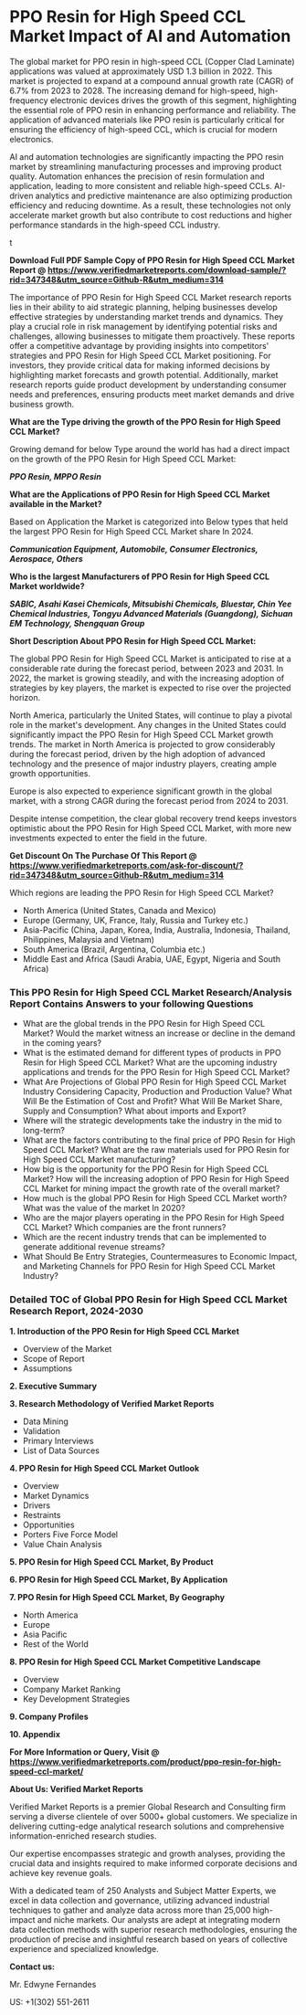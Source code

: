 <meta name="title" content="Global PPO Resin for High Speed CCL Market Impact of AI and Automation"><meta name="description" content="The global market for PPO resin in high-speed CCL (Copper Clad Laminate) applications was valued at approximately USD 1.3 billion in 2022. This market is projected to "><meta name="title" content="PPO Resin for High Speed CCL Market Size, Share, Scope, Trends, Growth, Opportunities, Analysis, Forecast"><h1>PPO Resin for High Speed CCL Market Impact of AI and Automation</h1><p>The global market for PPO resin in high-speed CCL (Copper Clad Laminate) applications was valued at approximately USD 1.3 billion in 2022. This market is projected to expand at a compound annual growth rate (CAGR) of 6.7% from 2023 to 2028. The increasing demand for high-speed, high-frequency electronic devices drives the growth of this segment, highlighting the essential role of PPO resin in enhancing performance and reliability. The application of advanced materials like PPO resin is particularly critical for ensuring the efficiency of high-speed CCL, which is crucial for modern electronics.</p><p>AI and automation technologies are significantly impacting the PPO resin market by streamlining manufacturing processes and improving product quality. Automation enhances the precision of resin formulation and application, leading to more consistent and reliable high-speed CCLs. AI-driven analytics and predictive maintenance are also optimizing production efficiency and reducing downtime. As a result, these technologies not only accelerate market growth but also contribute to cost reductions and higher performance standards in the high-speed CCL industry.</p>t</p><p id="" class=""><strong>Download Full PDF Sample Copy of PPO Resin for High Speed CCL Market Report @ <a href="https://www.verifiedmarketreports.com/download-sample/?rid=347348&utm_source=Github-R&utm_medium=314" target="_blank">https://www.verifiedmarketreports.com/download-sample/?rid=347348&utm_source=Github-R&utm_medium=314</a></strong></p><p>The importance of&nbsp;PPO Resin for High Speed CCL Market research reports lies in their ability to aid strategic planning, helping businesses develop effective strategies by understanding market trends and dynamics. They play a crucial role in risk management by identifying potential risks and challenges, allowing businesses to mitigate them proactively. These reports offer a competitive advantage by providing insights into competitors' strategies and PPO Resin for High Speed CCL Market positioning. For investors, they provide critical data for making informed decisions by highlighting market forecasts and growth potential. Additionally, market research reports guide product development by understanding consumer needs and preferences, ensuring products meet market demands and drive business growth.</p><p><strong>What are the&nbsp;Type driving the growth of the PPO Resin for High Speed CCL Market?</strong></p><p id="" class="">Growing demand for below Type around the world has had a direct impact on the growth of the PPO Resin for High Speed CCL Market:</p><em><strong>PPO Resin, MPPO Resin</strong></em></p><strong>What are the&nbsp;Applications&nbsp;of PPO Resin for High Speed CCL Market available in the Market?</strong></p><p id="" class="">Based on Application the Market is categorized into Below types that held the largest PPO Resin for High Speed CCL Market share In 2024.</p><em><strong>Communication Equipment, Automobile, Consumer Electronics, Aerospace, Others</strong></em></p><strong>Who is the largest Manufacturers of PPO Resin for High Speed CCL Market worldwide?</strong></p><p><em><strong>SABIC, Asahi Kasei Chemicals, Mitsubishi Chemicals, Bluestar, Chin Yee Chemical Industries, Tongyu Advanced Materials (Guangdong), Sichuan EM Technology, Shengquan Group</strong></em></p><p id="" class=""><strong>Short Description About PPO Resin for High Speed CCL Market:</strong></p><p>The global PPO Resin for High Speed CCL Market is anticipated to rise at a considerable rate during the forecast period, between 2023 and 2031. In 2022, the market is growing steadily, and with the increasing adoption of strategies by key players, the market is expected to rise over the projected horizon.</p><p>North America, particularly the United States, will continue to play a pivotal role in the market's development. Any changes in the United States could significantly impact the PPO Resin for High Speed CCL Market growth trends. The market in North America is projected to grow considerably during the forecast period, driven by the high adoption of advanced technology and the presence of major industry players, creating ample growth opportunities.</p><p>Europe is also expected to experience significant growth in the global market, with a strong CAGR during the forecast period from 2024 to 2031.</p><p>Despite intense competition, the clear global recovery trend keeps investors optimistic about the PPO Resin for High Speed CCL Market, with more new investments expected to enter the field in the future.</p><p id="" class=""><strong>Get Discount On The Purchase Of This Report @ <a href="https://www.verifiedmarketreports.com/ask-for-discount/?rid=347348&utm_source=Github-R&utm_medium=314" target="_blank">https://www.verifiedmarketreports.com/ask-for-discount/?rid=347348&utm_source=Github-R&utm_medium=314</a></strong></p>Which regions are leading the PPO Resin for High Speed CCL Market?</p><ul><li>North America (United States, Canada and Mexico)</li><li>Europe (Germany, UK, France, Italy, Russia and Turkey etc.)</li><li>Asia-Pacific (China, Japan, Korea, India, Australia, Indonesia, Thailand, Philippines, Malaysia and Vietnam)</li><li>South America (Brazil, Argentina, Columbia etc.)</li><li>Middle East and Africa (Saudi Arabia, UAE, Egypt, Nigeria and South Africa)</li></ul><h3 id="" class="">This PPO Resin for High Speed CCL Market Research/Analysis Report Contains Answers to your following Questions</h3><ul><li>What are the global trends in the PPO Resin for High Speed CCL Market? Would the market witness an increase or decline in the demand in the coming years?</li><li>What is the estimated demand for different types of products in PPO Resin for High Speed CCL Market? What are the upcoming industry applications and trends for the PPO Resin for High Speed CCL Market?</li><li>What Are Projections of Global PPO Resin for High Speed CCL Market Industry Considering Capacity, Production and Production Value? What Will Be the Estimation of Cost and Profit? What Will Be Market Share, Supply and Consumption? What about imports and Export?</li><li>Where will the strategic developments take the industry in the mid to long-term?</li><li>What are the factors contributing to the final price of PPO Resin for High Speed CCL Market? What are the raw materials used for PPO Resin for High Speed CCL Market manufacturing?</li><li>How big is the opportunity for the PPO Resin for High Speed CCL Market? How will the increasing adoption of PPO Resin for High Speed CCL Market for mining impact the growth rate of the overall market?</li><li>How much is the global PPO Resin for High Speed CCL Market worth? What was the value of the market In 2020?</li><li>Who are the major players operating in the PPO Resin for High Speed CCL Market? Which companies are the front runners?</li><li>Which are the recent industry trends that can be implemented to generate additional revenue streams?</li><li>What Should Be Entry Strategies, Countermeasures to Economic Impact, and Marketing Channels for PPO Resin for High Speed CCL Market Industry?</li></ul><h3 id="" class="">Detailed TOC of Global PPO Resin for High Speed CCL Market Research Report, 2024-2030</h3><p id="" class=""><strong>1. Introduction of the PPO Resin for High Speed CCL Market</strong></p><ul><li>Overview of the Market</li><li>Scope of Report</li><li>Assumptions</li></ul><p id="" class=""><strong>2. Executive Summary</strong></p><p id="" class=""><strong>3. Research Methodology of Verified Market Reports</strong></p><ul><li>Data Mining</li><li>Validation</li><li>Primary Interviews</li><li>List of Data Sources</li></ul><p id="" class=""><strong>4. PPO Resin for High Speed CCL Market Outlook</strong></p><ul><li>Overview</li><li>Market Dynamics</li><li>Drivers</li><li>Restraints</li><li>Opportunities</li><li>Porters Five Force Model</li><li>Value Chain Analysis</li></ul><p id="" class=""><strong>5. PPO Resin for High Speed CCL Market, By Product</strong></p><p id="" class=""><strong>6. PPO Resin for High Speed CCL Market, By Application</strong></p><p id="" class=""><strong>7. PPO Resin for High Speed CCL Market, By Geography</strong></p><ul><li>North America</li><li>Europe</li><li>Asia Pacific</li><li>Rest of the World</li></ul><p id="" class=""><strong>8. PPO Resin for High Speed CCL Market Competitive Landscape</strong></p><ul><li>Overview</li><li>Company Market Ranking</li><li>Key Development Strategies</li></ul><p id="" class=""><strong>9. Company Profiles</strong></p><p id="" class=""><strong>10. Appendix</strong></p><p id="" class=""><strong>For More Information or Query, Visit @ <a href="https://www.verifiedmarketreports.com/product/ppo-resin-for-high-speed-ccl-market/" target="_blank">https://www.verifiedmarketreports.com/product/ppo-resin-for-high-speed-ccl-market/</a></strong></p><p id="" class=""><strong>About Us: Verified Market Reports</strong></p><p id="" class="">Verified Market Reports is a premier Global Research and Consulting firm serving a diverse clientele of over 5000+ global customers. We specialize in delivering cutting-edge analytical research solutions and comprehensive information-enriched research studies.</p><p id="" class="">Our expertise encompasses strategic and growth analyses, providing the crucial data and insights required to make informed corporate decisions and achieve key revenue goals.</p><p id="" class="">With a dedicated team of 250 Analysts and Subject Matter Experts, we excel in data collection and governance, utilizing advanced industrial techniques to gather and analyze data across more than 25,000 high-impact and niche markets. Our analysts are adept at integrating modern data collection methods with superior research methodologies, ensuring the production of precise and insightful research based on years of collective experience and specialized knowledge.</p><p id="" class=""><strong>Contact us:</strong></p><p id="" class="">Mr. Edwyne Fernandes</p><p id="" class="">US: +1(302) 551-2611</p>